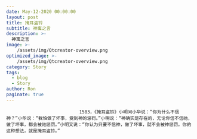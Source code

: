 ```yaml
---
date: May-12-2020 00:00:00
layout: post
title: 掩耳盗铃
subtitle: 神寓之言
description: >-
  神寓之言
image: >-
    /assets/img/Qtcreator-overview.png
optimized_image: >-
    /assets/img/Qtcreator-overview.png
category: Story
tags:
  - blog
  - Story
author: Ron
paginate: true
---
```


							　　1583，《掩耳盗铃》小明问小华说：“你为什么不信神？”小华说：“我怕做了坏事，受到神的惩罚。”小明说：“神确实是存在的，无论你信不信祂，做了坏事，都会被祂惩罚。”小明又说：“你认为只要不信神，做了坏事，就不会被神惩罚。你的这种想法，就是掩耳盗铃。”
							
							
						